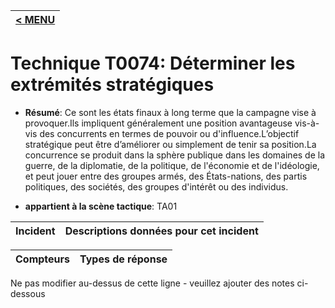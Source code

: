 |[< MENU](../../README.md)|
|---|
# Technique T0074: Déterminer les extrémités stratégiques

* **Résumé**: Ce sont les états finaux à long terme que la campagne vise à provoquer.Ils impliquent généralement une position avantageuse vis-à-vis des concurrents en termes de pouvoir ou d'influence.L’objectif stratégique peut être d’améliorer ou simplement de tenir sa position.La concurrence se produit dans la sphère publique dans les domaines de la guerre, de la diplomatie, de la politique, de l'économie et de l'idéologie, et peut jouer entre des groupes armés, des États-nations, des partis politiques, des sociétés, des groupes d'intérêt ou des individus.

* **appartient à la scène tactique**: TA01


|Incident |Descriptions données pour cet incident |
|-------- |-------------------- |



|Compteurs |Types de réponse |
|-------- |-------------- |


Ne pas modifier au-dessus de cette ligne - veuillez ajouter des notes ci-dessous